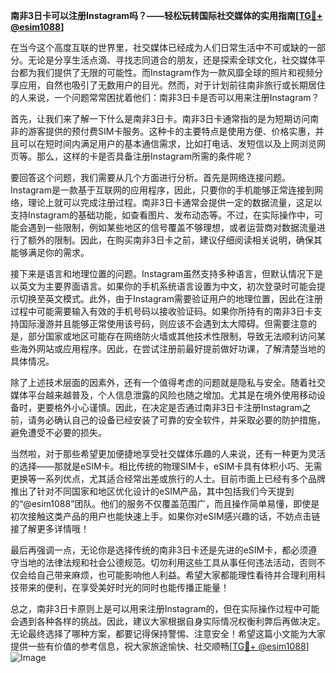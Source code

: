 **南非3日卡可以注册Instagram吗？——轻松玩转国际社交媒体的实用指南[[TG💪+ @esim1088](https://t.me/s/esim1088)]**

在当今这个高度互联的世界里，社交媒体已经成为人们日常生活中不可或缺的一部分。无论是分享生活点滴、寻找志同道合的朋友，还是探索全球文化，社交媒体平台都为我们提供了无限的可能性。而Instagram作为一款风靡全球的照片和视频分享应用，自然也吸引了无数用户的目光。然而，对于计划前往南非旅行或长期居住的人来说，一个问题常常困扰着他们：南非3日卡是否可以用来注册Instagram？

首先，让我们来了解一下什么是南非3日卡。南非3日卡通常指的是为短期访问南非的游客提供的预付费SIM卡服务。这种卡的主要特点是使用方便、价格实惠，并且可以在短时间内满足用户的基本通信需求，比如打电话、发短信以及上网浏览网页等。那么，这样的卡是否具备注册Instagram所需的条件呢？

要回答这个问题，我们需要从几个方面进行分析。首先是网络连接问题。Instagram是一款基于互联网的应用程序，因此，只要你的手机能够正常连接到网络，理论上就可以完成注册过程。南非3日卡通常会提供一定的数据流量，这足以支持Instagram的基础功能，如查看图片、发布动态等。不过，在实际操作中，可能会遇到一些限制，例如某些地区的信号覆盖不够理想，或者运营商对数据流量进行了额外的限制。因此，在购买南非3日卡之前，建议仔细阅读相关说明，确保其能够满足你的需求。

接下来是语言和地理位置的问题。Instagram虽然支持多种语言，但默认情况下是以英文为主要界面语言。如果你的手机系统语言设置为中文，初次登录时可能会提示切换至英文模式。此外，由于Instagram需要验证用户的地理位置，因此在注册过程中可能需要输入有效的手机号码以接收验证码。如果你所持有的南非3日卡支持国际漫游并且能够正常使用该号码，则应该不会遇到太大障碍。但需要注意的是，部分国家或地区可能存在网络防火墙或其他技术性限制，导致无法顺利访问某些海外网站或应用程序。因此，在尝试注册前最好提前做好功课，了解清楚当地的具体情况。

除了上述技术层面的因素外，还有一个值得考虑的问题就是隐私与安全。随着社交媒体平台越来越普及，个人信息泄露的风险也随之增加。尤其是在境外使用移动设备时，更要格外小心谨慎。因此，在决定是否通过南非3日卡注册Instagram之前，请务必确认自己的设备已经安装了可靠的安全软件，并采取必要的防护措施，避免遭受不必要的损失。

当然啦，对于那些希望更加便捷地享受社交媒体乐趣的人来说，还有一种更为灵活的选择——那就是eSIM卡。相比传统的物理SIM卡，eSIM卡具有体积小巧、无需更换等一系列优点，尤其适合经常出差或旅行的人士。目前市面上已经有多个品牌推出了针对不同国家和地区优化设计的eSIM产品，其中包括我们今天提到的“@esim1088”团队。他们的服务不仅覆盖范围广，而且操作简单易懂，即使是初次接触这类产品的用户也能快速上手。如果你对eSIM感兴趣的话，不妨点击链接了解更多详情哦！

最后再强调一点，无论你是选择传统的南非3日卡还是先进的eSIM卡，都必须遵守当地的法律法规和社会公德规范。切勿利用这些工具从事任何违法活动，否则不仅会给自己带来麻烦，也可能影响他人利益。希望大家都能理性看待并合理利用科技带来的便利，在享受美好时光的同时也能传播正能量！

总之，南非3日卡原则上是可以用来注册Instagram的，但在实际操作过程中可能会遇到各种各样的挑战。因此，建议大家根据自身实际情况权衡利弊后再做决定。无论最终选择了哪种方案，都要记得保持警惕、注意安全！希望这篇小文能为大家提供一些有价值的参考信息，祝大家旅途愉快、社交顺畅[[TG💪+ @esim1088](https://t.me/s/esim1088)] ![Image](https://i.postimg.cc/4NQfJmqS/Snipaste-2025-05-13-00-14-12.png)